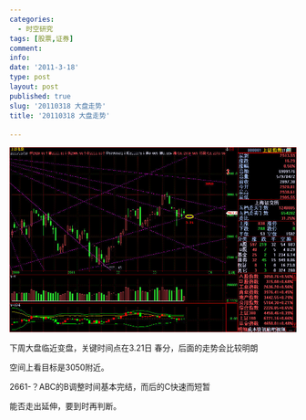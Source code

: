 ```yaml
---
categories:
  - 时空研究
tags: [股票,证券]
comment: 
info: 
date: '2011-3-18'
type: post
layout: post
published: true
slug: '20110318 大盘走势'
title: '20110318 大盘走势'

---
```


![20110318-0](/images/20110318-0.jpeg)

下周大盘临近变盘，关键时间点在3.21日 春分，后面的走势会比较明朗

空间上看目标是3050附近。

2661-？ABC的B调整时间基本完结，而后的C快速而短暂

能否走出延伸，要到时再判断。